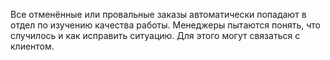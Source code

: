 Все отменённые или провальные заказы автоматически попадают в отдел по изучению качества работы. Менеджеры пытаются понять, что случилось и как исправить ситуацию. Для этого могут связаться с клиентом.